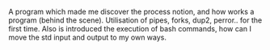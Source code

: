 A program which made me discover the process notion, and how works a program (behind the scene). Utilisation of pipes, forks, dup2, perror.. for the first time. Also is introduced the execution of bash commands, how can I move the std input and output to my own ways.
